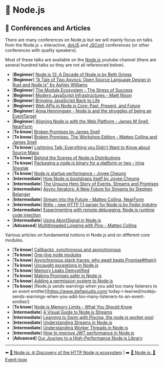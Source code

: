 # 🐢 Node.js

## 📰 Conférences and Articles

There are many conferences on Node.js but we will mainly focus on talks from the Node.js + interactive, [dotJS](https://www.youtube.com/user/dotconferences/playlists) and [JSConf](https://www.youtube.com/channel/UCzoVCacndDCfGDf41P-z0iA) conferences (or other conferences with quality speakers).

Most of these talks are available on the [Node.js](https://www.youtube.com/channel/UCQPYJluYC_sn_Qz_XE-YbTQ) youtube channel (there are several hundred talks so they are not all referenced below).

- [**Beginner**] [Node.js 12: A Decade of Node.js by Beth Griggs](https://www.youtube.com/watch?v=HP4N0u_dEgI&list=PLfMzBWSH11xZPfWcC0DqFqKo_reMP58mw&index=53)
- [**Beginner**] ["A Tale of Two Asyncs: Open Source Language Design in Rust and Node.js" by Ashley Williams](https://www.youtube.com/watch?v=aGJTXdXQN2o)
- [**Beginner**] [The Module Ecosystem - The Stress of Success](https://www.youtube.com/watch?v=swHbRSzDZxY&feature=emb_logo)
- [**Beginner**] [Modern JavaScript Infrastructures - Maël Nison](https://www.youtube.com/watch?v=F5OjiN9OcdQ&list=PL0CdgOSSGlBalMPxFFycq7OIqQF8cJS28&index=20)
- [**Beginner**] [Bringing JavaScript Back to Life](https://www.youtube.com/watch?v=XQIo9knnb2s)
- [**Beginner**] [Web APIs in Node.js Core: Past, Present, and Future](https://www.youtube.com/watch?v=ceiUozUFF3Y&list=PL37ZVnwpeshHwJPVBqEnZild7QHWhdufu&index=41)
- [**Beginner**] [Anna Henningsen - Node.js and the struggles of being an EventTarget](https://www.youtube.com/watch?v=SOPC3aLoD4U&list=PL0CdgOSSGlBalMPxFFycq7OIqQF8cJS28&index=10)
- [**Beginner**] [Aligning Node.js with the Web Platform - James M Snell, NearForm](https://www.youtube.com/watch?v=6EDaayYnw6M)
- [**To know**] [Broken Promises by James Snell](https://www.youtube.com/watch?v=XV-u_Ow47s0&feature=emb_logo)
- [**To know**] [Broken Promises, The Workshop Edition - Matteo Collina and James Snell](https://www.youtube.com/watch?v=yRyfr1Qcf34&list=PLyspMSh4XhLP-mqulUMcaqTbLo-ZJxSX5&index=11)
- [**To know**] [Lightning Talk: Everything you Didn't Want to Know about Source Maps](https://www.youtube.com/watch?v=JuKIUYi8-Ec)
- [**To know**] [Behind the Scenes of Node.js Distributions](https://www.youtube.com/watch?v=1nYswjtEUvE&list=PLyspMSh4XhLP-mqulUMcaqTbLo-ZJxSX5&index=13)
- [**To know**] [Packaging a node.js binary for a platform or two - Irina Shestak](https://www.youtube.com/watch?v=1t1VgMaEs0I&list=PL0CdgOSSGlBalMPxFFycq7OIqQF8cJS28&index=21)
- [**To know**] [Node.js startup performance - Joyee Cheung](https://www.youtube.com/watch?v=G36lrPrF09c&list=PL0CdgOSSGlBalMPxFFycq7OIqQF8cJS28&index=18)
- [**Intermediate**] [How Node.js bootstraps itself by Joyee Cheung](https://www.youtube.com/watch?v=bwiLlcGvFEk&list=PLfMzBWSH11xZPfWcC0DqFqKo_reMP58mw&index=52)
- [**Intermediate**] [The Unsung Hero Story of Events, Streams and Promises](https://www.youtube.com/watch?v=qOHgQAV2ydo)
- [**Intermediate**] [Async Iterators: A New Future for Streams by Stephen Belanger](https://www.youtube.com/watch?v=YVdw1MDHVZs&list=PLfMzBWSH11xZPfWcC0DqFqKo_reMP58mw&index=37)
- [**Intermediate**] [Stream into the Future - Matteo Collina, NearForm](https://www.youtube.com/watch?v=dEFdt_6fW-0&feature=emb_logo)
- [**Intermediate**] [llhttp - new HTTP 1.1 parser for Node.js by Fedor Indutny](https://www.youtube.com/watch?v=x3k_5Mi66sY&list=PL37ZVnwpeshHwJPVBqEnZild7QHWhdufu&index=15)
- [**Intermediate**] [Experimenting with remote debugging: Node.js runtime code injection](https://blog.sqreen.com/remote-debugging-nodejs-runtime-code-injection/)
- [**Intermediate**] [Using AbortSignal in Node.js](https://www.nearform.com/blog/using-abortsignal-in-node-js/)
- [**Advanced**] [Multithreaded Logging with Pino - Matteo Collina](https://www.youtube.com/watch?v=vETUVN-KEgc)

Various articles on fundamental notions in Node.js and on different core modules.

- [**To know**] [Callbacks, synchronous and asynchronous](https://blog.ometer.com/2011/07/24/callbacks-synchronous-and-asynchronous/)
- [**To know**] [One-line node modules](https://github.com/sindresorhus/ama/issues/10)
- [**To know**] [Asynchronous stack traces: why await beats Promise#then()](https://mathiasbynens.be/notes/async-stack-traces)
- [**To know**] [Uncaught exceptions in Node.js](https://joyeecheung.github.io/blog/2019/08/25/uncaught-exceptions-in-node-js/)
- [**To know**] [Memory Leaks Demystified](https://nodesource.com/blog/memory-leaks-demystified)
- [**To know**] [Making Promises safer in Node.js](https://www.nearform.com/blog/making-promises-safer-in-node-js/)
- [**To know**] [Adding a permission system to Node.js](https://www.nearform.com/blog/adding-a-permission-system-to-node-js/)
- [**To know**] [Node.js sends warnings when you add too many listeners to an event emitter](https://www.stefanjudis.com/
today-i-learned/nodejs-sends-warnings-when-you-add-too-many-listeners-to-an-event-emitter/)
- [**To know**] [Node.js Memory Limits - What You Should Know](https://blog.appsignal.com/2021/12/08/nodejs-memory-limits-what-you-should-know.html)
- [**Intermediate**] [A Visual Guide to Node.js Streams](https://blog.insiderattack.net/a-visual-guide-to-nodejs-streams-9d2d594a9bf5)
- [**Intermediate**] [Learning to Swim with Piscina, the node.js worker pool](https://www.nearform.com/blog/learning-to-swim-with-piscina-the-node-js-worker-pool/)
- [**Intermediate**] [Understanding Streams in Node.js](https://nodesource.com/blog/understanding-streams-in-nodejs)
- [**Intermediate**] [Understanding Worker Threads in Node.js](https://nodesource.com/blog/worker-threads-nodejs)
- [**Intermediate**] [How to improve JWT performance in Node.js](https://www.nearform.com/blog/improve-json-web-tokens-performance-in-node-js/)
- [**Advanced**] [Our Journey to a High-Performance Node.js Library](https://hazelcast.com/blog/our-journey-to-a-high-performance-node-js-library/)

---

⬅️ [🐢 Node.js: 🌐 Discovery of the HTTP Node.js ecosystem](./node-http-ecosystem.md) |
➡️ [🐢 Node.js: 🎡 Event-loop](./event-loop.md)